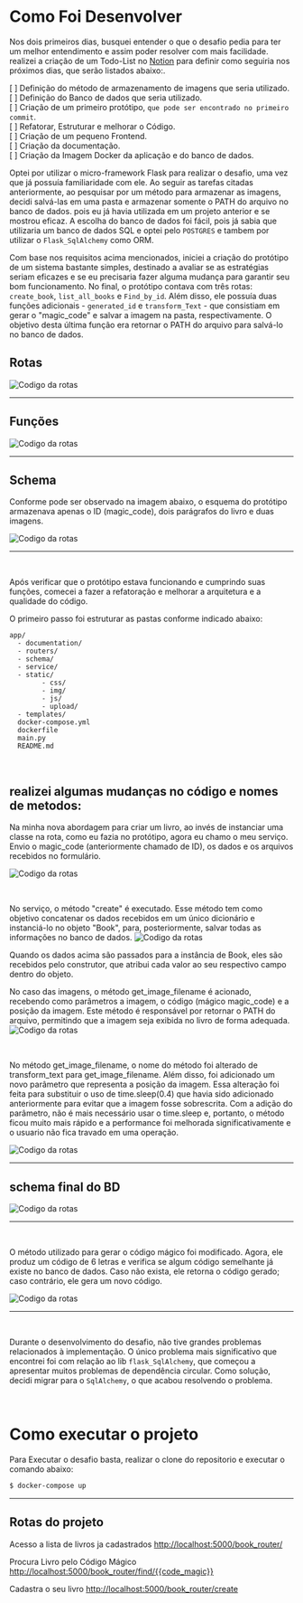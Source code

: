 # Como Foi Desenvolver
Nos dois primeiros dias, busquei entender o que o desafio pedia para ter um melhor entendimento e assim poder resolver com mais facilidade. realizei a criação de um Todo-List no [Notion](https://www.notion.so/) para definir como seguiria nos próximos dias, que serão listados abaixo:.<br>

[ ] Definição do método de armazenamento de imagens que seria utilizado.<br>
[ ] Definição do Banco de dados que seria utilizado.<br>
[ ] Criação de um primeiro protótipo, ```que pode ser encontrado no primeiro commit```.<br>
[ ] Refatorar, Estruturar e melhorar o Código.<br>
[ ] Criação de um pequeno Frontend.<br>
[ ] Criação da documentação.<br>
[ ] Criação da Imagem Docker da aplicação e do banco de dados.

Optei por utilizar o micro-framework Flask para realizar o desafio, uma vez que já possuía familiaridade com ele. Ao seguir as tarefas citadas anteriormente, ao pesquisar por um método para armazenar as imagens, decidi salvá-las em uma pasta e armazenar somente o PATH do arquivo no banco de dados. pois eu já havia utilizada em um projeto anterior e se mostrou eficaz. A escolha do banco de dados foi fácil, pois já sabia que utilizaria um banco de dados SQL e optei pelo ```POSTGRES``` e tambem por utilizar o ```Flask_SqlAlchemy``` como ORM.

Com base nos requisitos acima mencionados, iniciei a criação do protótipo de um sistema bastante simples, destinado a avaliar se as estratégias seriam eficazes e se eu precisaria fazer alguma mudança para garantir seu bom funcionamento. No final, o protótipo contava com três rotas: ```create_book```, ```list_all_books``` e ```Find_by_id```. Além disso, ele possuía duas funções adicionais - ```generated_id``` e ```transform_Text``` - que consistiam em gerar o "magic_code" e salvar a imagem na pasta, respectivamente. O objetivo desta última função era retornar o PATH do arquivo para salvá-lo no banco de dados.

## Rotas
![Codigo da rotas](app/static/img/routers.png)
<hr>

## Funções
![Codigo da rotas](app/static/img/functions.png)
<hr>

## Schema
Conforme pode ser observado na imagem abaixo, o esquema do protótipo armazenava apenas o ID (magic_code), dois parágrafos do livro e duas imagens.

![Codigo da rotas](app/static/img/schema01.png)

<hr>

<br>

Após verificar que o protótipo estava funcionando e cumprindo suas funções, comecei a fazer a refatoração e melhorar a arquitetura e a qualidade do código.

O primeiro passo foi estruturar as pastas conforme indicado abaixo:
```
app/
  - documentation/
  - routers/
  - schema/
  - service/
  - static/
        - css/
        - img/
        - js/
        - upload/
  - templates/
  docker-compose.yml
  dockerfile
  main.py
  README.md
```
<br>

## realizei algumas mudanças no código e nomes de metodos: 

Na minha nova abordagem para criar um livro, ao invés de instanciar uma classe na rota, como eu fazia no protótipo, agora eu chamo o meu serviço. Envio o magic_code (anteriormente chamado de ID), os dados e os arquivos recebidos no formulário.
<br>

![Codigo da rotas](app/static/img/router_create.png)

<br>

No serviço, o método "create" é executado. Esse método tem como objetivo concatenar os dados recebidos em um único dicionário e instanciá-lo no objeto "Book", para, posteriormente, salvar todas as informações no banco de dados.
![Codigo da rotas](app/static/img/create_service.png)


Quando os dados acima são passados para a instância de Book, eles são recebidos pelo construtor, que atribui cada valor ao seu respectivo campo dentro do objeto.

No caso das imagens, o método get_image_filename é acionado, recebendo como parâmetros a imagem, o código (mágico magic_code) e a posição da imagem. Este método é responsável por retornar o PATH do arquivo, permitindo que a imagem seja exibida no livro de forma adequada.
![Codigo da rotas](app/static/img/__init__.png)

<br>

No método get_image_filename, o nome do método foi alterado de transform_text para get_image_filename. Além disso, foi adicionado um novo parâmetro que representa a posição da imagem. Essa alteração foi feita para substituir o uso de time.sleep(0.4) que havia sido adicionado anteriormente para evitar que a imagem fosse sobrescrita. Com a adição do parâmetro, não é mais necessário usar o time.sleep e, portanto, o método ficou muito mais rápido e a performance foi melhorada significativamente e o usuario não fica travado em uma operação.

![Codigo da rotas](app/static/img/get_filename.png)
<hr>

## schema final do BD
![Codigo da rotas](app/static/img/newSchema.png)

<hr>
<br>

O método utilizado para gerar o código mágico foi modificado. Agora, ele produz um código de 6 letras e verifica se algum código semelhante já existe no banco de dados. Caso não exista, ele retorna o código gerado; caso contrário, ele gera um novo código.

![Codigo da rotas](app/static/img/generated.png)
<br>

<hr>

<br>

Durante o desenvolvimento do desafio, não tive grandes problemas relacionados à implementação. O único problema mais significativo que encontrei foi com relação ao lib ```flask_SqlAlchemy```, que começou a apresentar muitos problemas de dependência circular. Como solução, decidi migrar para o ```SqlAlchemy```, o que acabou resolvendo o problema.

<br>

# Como executar o projeto

Para Executar o desafio basta, realizar o clone do repositorio e executar o comando abaixo:

```bash
$ docker-compose up
```
<hr>

## Rotas do projeto

Acesso a lista de livros ja cadastrados
<http://localhost:5000/book_router/>

Procura Livro pelo Código Mágico
<http://localhost:5000/book_router/find/{{code_magic}}>

Cadastra o seu livro
<http://localhost:5000/book_router/create>
